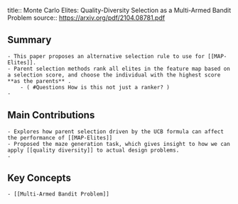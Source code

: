 title:: Monte Carlo Elites: Quality-Diversity Selection as a Multi-Armed Bandit Problem
source:: https://arxiv.org/pdf/2104.08781.pdf

## Summary
	- This paper proposes an alternative selection rule to use for [[MAP-Elites]].
	- Parent selection methods rank all elites in the feature map based on a selection score, and choose the individual with the highest score **as the parents** .
		- ( #Questions How is this not just a ranker? )
	-
## Main Contributions
	- Explores how parent selection driven by the UCB formula can affect the performance of [[MAP-Elites]]
	- Proposed the maze generation task, which gives insight to how we can apply [[quality diversity]] to actual design problems.
	-
## Key Concepts
	- [[Multi-Armed Bandit Problem]]